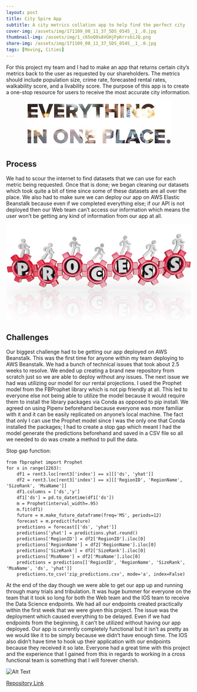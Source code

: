 ```yaml
---
layout: post
title: City Spire App
subtitle: A city metrics collation app to help find the perfect city
cover-img: /assets/img/171109_08_11_37_5DS_0545__1_.0.jpg
thumbnail-img: /assets/img/1_c65oQ0sAVGHjFpKrrsbiJQ.png
share-img: /assets/img/171109_08_11_37_5DS_0545__1_.0.jpg
tags: [Moving, Cities]
---
```


For this project my team and I had to make an app that returns certain city’s metrics back to the user as requested by our shareholders. The metrics should include population size, crime rate, forecasted rental rates, walkability score, and a livability score. The purpose of this app is to create a one-stop resource for users to receive the most accurate city information.

<p align="center">
  <img src="https://raw.githubusercontent.com/TobyChen320/TobyChen320.github.io/master/assets/img/download.jpg">
</p>  

<h2>Process</h2>

We had to scour the internet to find datasets that we can use for each metric being requested. Once that is done; we began cleaning our datasets which took quite a bit of time since some of these datasets are all over the place. We also had to make sure we can deploy our app on AWS Elastic Beanstalk because even if we completed everything else; if our API is not deployed then our Web team can’t access our information which means the user won’t be getting any kind of information from our app at all. 

<p align="center">
  <img src="https://raw.githubusercontent.com/TobyChen320/TobyChen320.github.io/master/assets/img/Process-1200x627.png">
</p>

<h2>Challenges</h2>

Our biggest challenge had to be getting our app deployed on AWS Beanstalk. This was the first time for anyone within my team deploying to AWS Beanstalk. We had a bunch of technical issues that took about 2.5 weeks to resolve. We ended up creating a brand new repository from scratch just so we are able to deploy without any issues. The next issue we had was utilizing our model for our rental projections. I used the Prophet model from the FBProphet library which is not pip friendly at all. This led to everyone else not being able to utilize the model because it would require them to install the library packages via Conda as opposed to pip install. We agreed on using Pipenv beforehand because everyone was more familiar with it and it can be easily replicated on anyone’s local machine. The fact that only I can use the Prophet model since I was the only one that Conda installed the packages; I had to create a stop gap which meant I had the model generate the predictions beforehand and saved in a CSV file so all we needed to do was create a method to pull the data.

Stop gap function:
```
from fbprophet import Prophet
for x in range(2263):
    df1 = rent3.loc[rent3['index'] == x][['ds', 'yhat']]
    df2 = rent3.loc[rent3['index'] == x][['RegionID', 'RegionName', 'SizeRank', 'MsaName']]
    df1.columns = ['ds','y']
    df1['ds'] = pd.to_datetime(df1['ds'])
    m = Prophet(interval_width=.95)
    m.fit(df1)
    future = m.make_future_dataframe(freq='MS', periods=12)
    forecast = m.predict(future)
    predictions = forecast[['ds', 'yhat']]
    predictions['yhat'] = predictions.yhat.round()
    predictions['RegionID'] = df2['RegionID'].iloc[0]
    predictions['RegionName'] = df2['RegionName'].iloc[0]
    predictions['SizeRank'] = df2['SizeRank'].iloc[0]
    predictions['MsaName'] = df2['MsaName'].iloc[0]
    predictions = predictions[['RegionID', 'RegionName', 'SizeRank', 'MsaName', 'ds', 'yhat']]
    predictions.to_csv('zip_predictions.csv', mode='a', index=False)
```

At the end of the day though we were able to get our app up and running through many trials and tribulation. It was huge bummer for everyone on the team that it took so long for both the Web team and the IOS team to receive the Data Science endpoints. We had all our endpoints created practically within the first week that we were given this project. The issue was the deployment which caused everything to be delayed. Even if we had endpoints from the beginning, it can’t be utilized without having our app deployed. Our app is currently completely functional but it isn’t as pretty as we would like it to be simply because we didn’t have enough time. The IOS also didn’t have time to hook up their application with our endpoints because they received it so late. Everyone had a great time with this project and the experience that I gained from this in regards to working in a cross functional team is something that I will forever cherish.

 ![Alt Text](https://tenor.com/view/best-team-teamwork-best-team-ever-anchorman-ron-burgundy-gif-11877904)

[Repository Link](https://github.com/TobyChen320/cityspire-b-ds)
